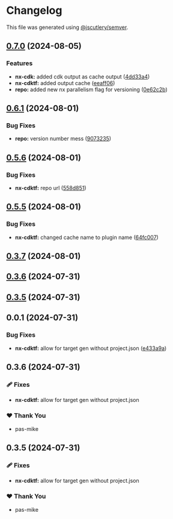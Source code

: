 # Changelog

This file was generated using [@jscutlery/semver](https://github.com/jscutlery/semver).

## [0.7.0](https://github.com/plastic-ant/packages/compare/nx-cdktf@0.6.1...nx-cdktf@0.7.0) (2024-08-05)


### Features

* **nx-cdk:** added cdk output as cache output ([4dd33a4](https://github.com/plastic-ant/packages/commit/4dd33a474ddc83ed17c189973a239b5660769e57))
* **nx-cdktf:** added output cache ([eeaff06](https://github.com/plastic-ant/packages/commit/eeaff06c5dba1a6d05780a8b6e8df4485aa01bb6))
* **repo:** added new nx parallelism flag for versioning ([0e62c2b](https://github.com/plastic-ant/packages/commit/0e62c2b707c848e29575d375347db7c76dc331b9))

## [0.6.1](https://github.com/plastic-ant/packages/compare/nx-cdktf@0.6.0...nx-cdktf@0.6.1) (2024-08-01)


### Bug Fixes

* **repo:** version number mess ([9073235](https://github.com/plastic-ant/packages/commit/9073235aed6b2508f424eca65e62167495d63fbd))

## [0.5.6](https://github.com/plastic-ant/packages/compare/nx-cdktf@0.5.5...nx-cdktf@0.5.6) (2024-08-01)


### Bug Fixes

* **nx-cdktf:** repo url ([558d851](https://github.com/plastic-ant/packages/commit/558d8517f710826fad945bf367fdb67be65c8f3f))

## [0.5.5](https://github.com/plastic-ant/packages/compare/nx-cdktf@0.5.4...nx-cdktf@0.5.5) (2024-08-01)


### Bug Fixes

* **nx-cdktf:** changed cache name to plugin name ([64fc007](https://github.com/plastic-ant/packages/commit/64fc007feff847faa93ade0116fdc7ac5e89b810))

## [0.3.7](https://github.com/plastic-ant/nx-cdktf/compare/nx-cdktf@0.3.6...nx-cdktf@0.3.7) (2024-08-01)

## [0.3.6](https://github.com/plastic-ant/nx-cdktf/compare/nx-cdktf@0.3.5...nx-cdktf@0.3.6) (2024-07-31)

## [0.3.5](https://github.com/plastic-ant/nx-cdktf/compare/nx-cdktf@0.3.4...nx-cdktf@0.3.5) (2024-07-31)

## 0.0.1 (2024-07-31)


### Bug Fixes

* **nx-cdktf:** allow for target gen without project.json ([e433a9a](https://github.com/plastic-ant/nx-cdktf/commit/e433a9a66d1821799648c7b26d0ec5232cac83b7))

## 0.3.6 (2024-07-31)


### 🩹 Fixes

- **nx-cdktf:** allow for target gen without project.json


### ❤️  Thank You

- pas-mike

## 0.3.5 (2024-07-31)


### 🩹 Fixes

- **nx-cdktf:** allow for target gen without project.json


### ❤️  Thank You

- pas-mike